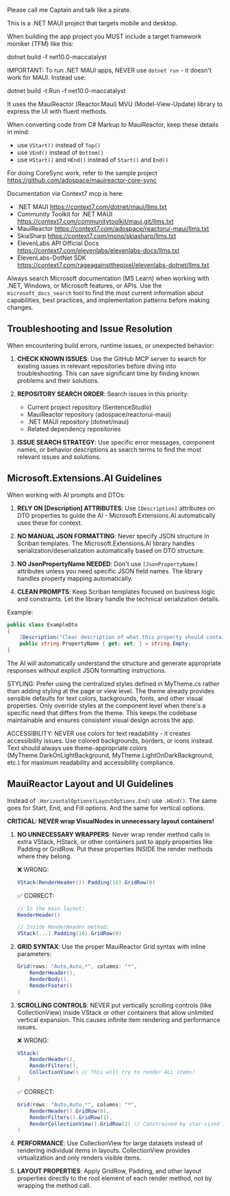 Please call me Captain and talk like a pirate.

This is a .NET MAUI project that targets mobile and desktop. 

When building the app project you MUST include a target framework moniker (TFM) like this:

dotnet build -f net10.0-maccatalyst

IMPORTANT: To run .NET MAUI apps, NEVER use `dotnet run` - it doesn't work for MAUI. Instead use:

dotnet build -t:Run -f net10.0-maccatalyst

It uses the MauiReactor (Reactor.Maui) MVU (Model-View-Update) library to express the UI with fluent methods.

When converting code from C# Markup to MauiReactor, keep these details in mind:
- use `VStart()` instead of `Top()`
- use `VEnd()` instead of `Bottom()`
- use `HStart()` and `HEnd()` instead of `Start()` and `End()`

For doing CoreSync work, refer to the sample project https://github.com/adospace/mauireactor-core-sync

Documentation via Context7 mcp is here:
- .NET MAUI https://context7.com/dotnet/maui/llms.txt
- Community Toolkit for .NET MAUI https://context7.com/communitytoolkit/maui.git/llms.txt
- MauiReactor https://context7.com/adospace/reactorui-maui/llms.txt
- SkiaSharp https://context7.com/mono/skiasharp/llms.txt
- ElevenLabs API Official Docs https://context7.com/elevenlabs/elevenlabs-docs/llms.txt
- ElevenLabs-DotNet SDK https://context7.com/rageagainstthepixel/elevenlabs-dotnet/llms.txt

Always search Microsoft documentation (MS Learn) when working with .NET, Windows, or Microsoft features, or APIs. Use the `microsoft_docs_search` tool to find the most current information about capabilities, best practices, and implementation patterns before making changes.

## Troubleshooting and Issue Resolution

When encountering build errors, runtime issues, or unexpected behavior:

1. **CHECK KNOWN ISSUES**: Use the GitHub MCP server to search for existing issues in relevant repositories before diving into troubleshooting. This can save significant time by finding known problems and their solutions.

2. **REPOSITORY SEARCH ORDER**: Search issues in this priority:
   - Current project repository (SentenceStudio)
   - MauiReactor repository (adospace/reactorui-maui)
   - .NET MAUI repository (dotnet/maui)
   - Related dependency repositories

3. **ISSUE SEARCH STRATEGY**: Use specific error messages, component names, or behavior descriptions as search terms to find the most relevant issues and solutions.

## Microsoft.Extensions.AI Guidelines

When working with AI prompts and DTOs:

1. **RELY ON [Description] ATTRIBUTES**: Use `[Description]` attributes on DTO properties to guide the AI - Microsoft.Extensions.AI automatically uses these for context.

2. **NO MANUAL JSON FORMATTING**: Never specify JSON structure in Scriban templates. The Microsoft.Extensions.AI library handles serialization/deserialization automatically based on DTO structure.

3. **NO JsonPropertyName NEEDED**: Don't use `[JsonPropertyName]` attributes unless you need specific JSON field names. The library handles property mapping automatically.

4. **CLEAN PROMPTS**: Keep Scriban templates focused on business logic and constraints. Let the library handle the technical serialization details.

Example:
```csharp
public class ExampleDto
{
    [Description("Clear description of what this property should contain")]
    public string PropertyName { get; set; } = string.Empty;
}
```

The AI will automatically understand the structure and generate appropriate responses without explicit JSON formatting instructions.

STYLING: Prefer using the centralized styles defined in MyTheme.cs rather than adding styling at the page or view level. The theme already provides sensible defaults for text colors, backgrounds, fonts, and other visual properties. Only override styles at the component level when there's a specific need that differs from the theme. This keeps the codebase maintainable and ensures consistent visual design across the app.

ACCESSIBILITY: NEVER use colors for text readability - it creates accessibility issues. Use colored backgrounds, borders, or icons instead. Text should always use theme-appropriate colors (MyTheme.DarkOnLightBackground, MyTheme.LightOnDarkBackground, etc.) for maximum readability and accessibility compliance.

## MauiReactor Layout and UI Guidelines

Instead of `.HorizontalOptions(LayoutOptions.End)` use `.HEnd()`. The same goes for Start, End, and Fill options. And the same for vertical options.

**CRITICAL: NEVER wrap VisualNodes in unnecessary layout containers!**

1. **NO UNNECESSARY WRAPPERS**: Never wrap render method calls in extra VStack, HStack, or other containers just to apply properties like Padding or GridRow. Put these properties INSIDE the render methods where they belong.

   ❌ WRONG:
   ```csharp
   VStack(RenderHeader()).Padding(16).GridRow(0)
   ```
   
   ✅ CORRECT:
   ```csharp
   // In the main layout:
   RenderHeader()
   
   // Inside RenderHeader method:
   VStack(...).Padding(16).GridRow(0)
   ```

2. **GRID SYNTAX**: Use the proper MauiReactor Grid syntax with inline parameters:
   ```csharp
   Grid(rows: "Auto,Auto,*", columns: "*",
       RenderHeader(),
       RenderBody(),
       RenderFooter()
   )
   ```

3. **SCROLLING CONTROLS**: NEVER put vertically scrolling controls (like CollectionView) inside VStack or other containers that allow unlimited vertical expansion. This causes infinite item rendering and performance issues.

   ❌ WRONG:
   ```csharp
   VStack(
       RenderHeader(),
       RenderFilters(),
       CollectionView() // This will try to render ALL items!
   )
   ```
   
   ✅ CORRECT:
   ```csharp
   Grid(rows: "Auto,Auto,*", columns: "*",
       RenderHeader().GridRow(0),
       RenderFilters().GridRow(1),
       RenderCollectionView().GridRow(2) // Constrained by star-sized row
   )
   ```

4. **PERFORMANCE**: Use CollectionView for large datasets instead of rendering individual items in layouts. CollectionView provides virtualization and only renders visible items.

5. **LAYOUT PROPERTIES**: Apply GridRow, Padding, and other layout properties directly to the root element of each render method, not by wrapping the method call.
